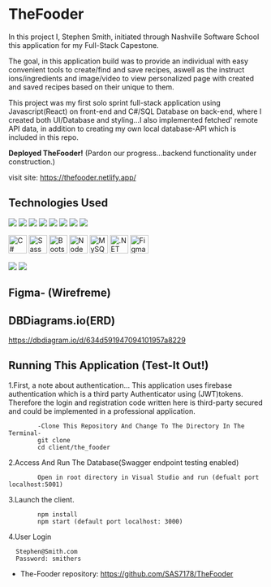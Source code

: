 # TheFooder

In this project I, Stephen Smith, initiated through Nashville Software School this application for my Full-Stack Capestone. 

The goal, in this application build was to provide an individual with easy convenient tools to create/find and save recipes, aswell as the instruct
ions/ingredients and image/video to view personalized page with created and saved recipes based on their unique to them. 

This project was my first solo sprint full-stack application using Javascript(React) on front-end and C#/SQL Database on back-end, where I created 
both UI/Database and styling...I also implemented fetched' remote API data, in addition to creating my own local database-API which is included in this repo.

<b>Deployed TheFooder!</b> 
(Pardon our progress...backend functionality under construction.)
		
visit site: https://thefooder.netlify.app/

## Technologies Used

![](https://user-images.githubusercontent.com/105528673/183157779-a08151c2-07d4-469a-b1bf-fa409416d6ea.png) 
![](https://user-images.githubusercontent.com/105528673/183157835-99e6ec8c-701a-445b-ac72-0e9127112edd.png) 
![](https://user-images.githubusercontent.com/105528673/183157888-59cfa84d-da1f-4adb-acf7-858c87b63a87.png) 
![](https://user-images.githubusercontent.com/105528673/183157933-3a0c3484-a02a-4734-b7a3-d6b1c2904b83.png) 
![](https://user-images.githubusercontent.com/105528673/183157976-5543fa85-504e-41ad-9e00-016e5ca1b7e5.png) 
![](https://user-images.githubusercontent.com/105528673/183158015-89d806bd-2894-46f5-a5cf-e9642f48a8f3.png) 
![](https://user-images.githubusercontent.com/105528673/183158127-8d8c783d-19ad-4213-af19-1f54d91be8cb.png)
![](https://user-images.githubusercontent.com/105528673/183158164-e94a87d3-6bd8-497e-9770-4074141ee75a.png)
<p align="left">
<a href="https://docs.microsoft.com/en-us/dotnet/csharp/" target="_blank" rel="noreferrer"><img src="https://raw.githubusercontent.com/danielcranney/readme-generator/main/public/icons/skills/csharp-colored.svg" width="36" height="36" alt="C#" /></a>
<a href="https://sass-lang.com/" target="_blank" rel="noreferrer"><img src="https://raw.githubusercontent.com/danielcranney/readme-generator/main/public/icons/skills/sass-colored.svg" width="36" height="36" alt="Sass" /></a>
<a href="https://getbootstrap.com/" target="_blank" rel="noreferrer"><img src="https://raw.githubusercontent.com/danielcranney/readme-generator/main/public/icons/skills/bootstrap-colored.svg" width="36" height="36" alt="Bootstrap" /></a>
<a href="https://nodejs.org/en/" target="_blank" rel="noreferrer"><img src="https://raw.githubusercontent.com/danielcranney/readme-generator/main/public/icons/skills/nodejs-colored.svg" width="36" height="36" alt="NodeJS" /></a>
<a href="https://www.mysql.com/" target="_blank" rel="noreferrer"><img src="https://raw.githubusercontent.com/danielcranney/readme-generator/main/public/icons/skills/mysql-colored.svg" width="36" height="36" alt="MySQL" /></a>
<a href="https://dotnet.microsoft.com/en-us/" target="_blank" rel="noreferrer"><img src="https://raw.githubusercontent.com/danielcranney/readme-generator/main/public/icons/skills/dot-net-colored.svg" width="36" height="36" alt=".NET" /></a>
<a href="https://www.figma.com/" target="_blank" rel="noreferrer"><img src="https://raw.githubusercontent.com/danielcranney/readme-generator/main/public/icons/skills/figma-colored.svg" width="36" height="36" alt="Figma" /></a>
</p>


![](https://github.com/SAS7178/project-gifs/blob/main/public/thefooderGif1.gif?raw=true)
![](https://github.com/SAS7178/project-gifs/blob/main/public/thefooderGif2.gif?raw=true)
## Figma- (Wirefreme)


## DBDiagrams.io(ERD)
<!-- ![](https://dbdiagram.io/d/634d591947094101957a8229?raw=true)
![]([https://dbdiagram.io/d/634d591947094101957a8229?raw=true) -->
https://dbdiagram.io/d/634d591947094101957a8229


## Running This Application (Test-It Out!)

1.First, a note about authentication... This application uses firebase authentication which is a third party Authenticator using (JWT)tokens. Therefore the login and 
      registration code written here is third-party secured and could be implemented in a professional application.

            -Clone This Repository And Change To The Directory In The Terminal-
            git clone 
            cd client/the_fooder
  
2.Access And Run The Database(Swagger endpoint testing enabled)

            Open in root directory in Visual Studio and run (defualt port localhost:5001)
     
3.Launch the client.

            npm install
            npm start (default port localhost: 3000)

4.User Login

      Stephen@Smith.com
      Password: smithers


- The-Fooder repository: https://github.com/SAS7178/TheFooder
